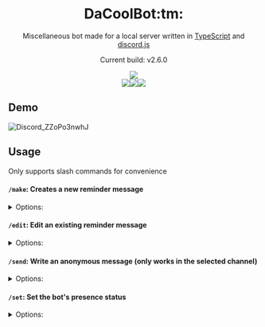 <div align="center">
  <h1>DaCoolBot:tm:</h1>

Miscellaneous bot made for a local server written in [TypeScript](https://www.typescriptlang.org/) and [discord.js](https://discord.js.org/)

Current build: v2.6.0
 
<img src="https://img.shields.io/github/deployments/eng1k73cnh/DaCoolBot/dacoolbot?label=heroku&logo=heroku&style=for-the-badge" />
  <div style="display: flex; justify-content: center;"> 
    <img src=https://github.com/eng1k73cnh/DaCoolBot/actions/workflows/codeql-analysis.yml/badge.svg />
    <img src=https://github.com/eng1k73cnh/DaCoolBot/actions/workflows/build.yml/badge.svg />
    <img src=https://github.com/eng1k73cnh/DaCoolBot/actions/workflows/lint.yml/badge.svg />
  </div>

</div>

## Demo

![Discord_ZZoPo3nwhJ](https://user-images.githubusercontent.com/77577746/162664062-6c89329d-3863-4c98-bb63-066eedae5a12.gif)

## Usage

Only supports slash commands for convenience

#### `/make`: Creates a new reminder message

<details>
<summary> Options: </summary>

- `message` (string) (required): (Pastebin / Google Spreadsheets URL containing) reminder message content
  - Returns RAW Pastebin content if provided a Pastebin URL
    - Utilizes [axios](https://github.com/axios/axios)
  - Returns a screenshot of the spreadsheet if provided a Google Spreadsheets URL
    - Utilizes [capture-website](https://github.com/sindresorhus/capture-website) and [imgur](https://github.com/KenEucker/imgur)
  - Else returns the given message content
- `mention` (boolean): Mentions everyone after a message is created
  - Default output:
  ```typescript
  `@everyone DaCoolReminder is updated for ${new Date(
  	Date.now() + 7 * 3600 * 1000
  ).toLocaleString("en-US", {
  	weekday: "long",
  	month: "long",
  	day: "numeric",
  	year: "numeric"
  })}`;
  ```
- `note` (string): Mention note (not used if `mention` is false/not chosen)
  - Appends the note at the end of the mention message above (wrapped in parentheses)
  </details>

#### `/edit`: Edit an existing reminder message

<details>
<summary> Options: </summary>

- `id` (string) (required): ID of the message that needs to be edited
- `message` (string) (required): (Pastebin / Google Spreadsheets URL containing) reminder message content
  - Returns RAW Pastebin content if provided a Pastebin URL
    - Utilizes [axios](https://github.com/axios/axios)
  - Returns a screenshot of the spreadsheet if provided a Google Spreadsheets URL
    - Utilizes [capture-website](https://github.com/sindresorhus/capture-website) and [imgur](https://github.com/KenEucker/imgur)
  - Else returns the given message content
- `mention` (boolean): Mentions everyone after a message is created
  - Default output:
  ```typescript
  `@everyone DaCoolReminder is updated for ${new Date(
  	Date.now() + 7 * 3600 * 1000
  ).toLocaleString("en-US", {
  	weekday: "long",
  	month: "long",
  	day: "numeric",
  	year: "numeric"
  })}`;
  ```
- `note` (string): Mention note (not used if `mention` is false/not chosen)
  - Appends the note at the end of the mention message above (wrapped in parentheses)
  </details>

#### `/send`: Write an anonymous message (only works in the selected channel)

<details>
<summary> Options: </summary>

- `message` (string) (required): Message content
  - Sends the given message content as the bot
  </details>

#### `/set`: Set the bot's presence status

<details>
<summary> Options: </summary>

- `type` ([ActivityType](https://discord.js.org/#/docs/discord.js/stable/typedef/ActivityType)) (required): Type of the activity
- `message` (string) (required): Name of the activity
- `status` ([PresenceStatusData](https://discord.js.org/#/docs/discord.js/stable/typedef/PresenceStatusData)) (required): Bot's status
- `url` (string): Twitch/YouTube stream link

